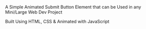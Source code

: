 A Simple Animated Submit Button Element that can be Used in any Mini/Large Web Dev Project

Built Using HTML, CSS & Animated with JavaScript
